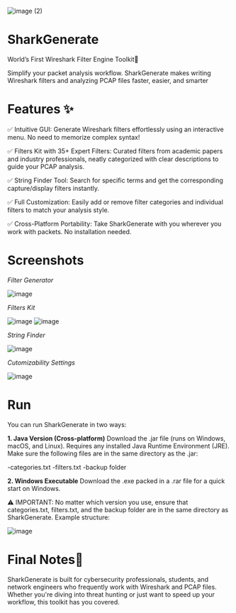 
![image (2)](https://github.com/user-attachments/assets/4a965269-acfb-4648-81b8-1cab99b24a0f)

# SharkGenerate
World’s First Wireshark Filter Engine Toolkit🦈

Simplify your packet analysis workflow. SharkGenerate makes writing Wireshark filters and analyzing PCAP files faster, easier, and smarter

# Features ✨
✅ Intuitive GUI: Generate Wireshark filters effortlessly using an interactive menu. No need to memorize complex syntax!

✅ Filters Kit with 35+ Expert Filters: Curated filters from academic papers and industry professionals, neatly categorized with clear descriptions to guide your PCAP analysis.

✅ String Finder Tool: Search for specific terms and get the corresponding capture/display filters instantly.

✅ Full Customization: Easily add or remove filter categories and individual filters to match your analysis style.

✅ Cross-Platform Portability: Take SharkGenerate with you wherever you work with packets. No installation needed.


# Screenshots
*Filter Generator*

![image](https://github.com/user-attachments/assets/8bf74f24-af4d-44ff-b77c-89ba2b57ac9e)


*Filters Kit*

![image](https://github.com/user-attachments/assets/d0c9889a-283f-43df-93ec-4c16eb092c45)
![image](https://github.com/user-attachments/assets/ff3f20bc-fbb2-42c0-adcb-645754af266e)


*String Finder*

![image](https://github.com/user-attachments/assets/d3c7914d-beaf-4c41-96a1-013dcaab335e)


*Cutomizability Settings*

![image](https://github.com/user-attachments/assets/53201550-9d95-4ad6-9572-8a176248dc8f)

# Run
You can run SharkGenerate in two ways:

**1. Java Version (Cross-platform)**
Download the .jar file (runs on Windows, macOS, and Linux). Requires any installed Java Runtime Environment (JRE).
Make sure the following files are in the same directory as the .jar:

-categories.txt
-filters.txt
-backup folder



**2. Windows Executable**
Download the .exe packed in a .rar file for a quick start on Windows.

⚠️ IMPORTANT:
No matter which version you use, ensure that categories.txt, filters.txt, and the backup folder are in the same directory as SharkGenerate.
Example structure:

![image](https://github.com/user-attachments/assets/da3f7f99-c735-454a-94df-0e6613391df5)


# Final Notes📌
SharkGenerate is built for cybersecurity professionals, students, and network engineers who frequently work with Wireshark and PCAP files. Whether you're diving into threat hunting or just want to speed up your workflow, this toolkit has you covered.


